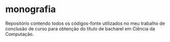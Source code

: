 monografia
==========

Repositório contendo todos os códigos-fonte utilizados no meu trabalho de conclusão de curso para obtenção do título de bacharel em Ciência da Computação.
